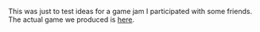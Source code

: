 This was just to test ideas for a game jam I participated with some friends. The actual game we produced is [here](https://github.com/Denomycor/piratesoftware-16).
